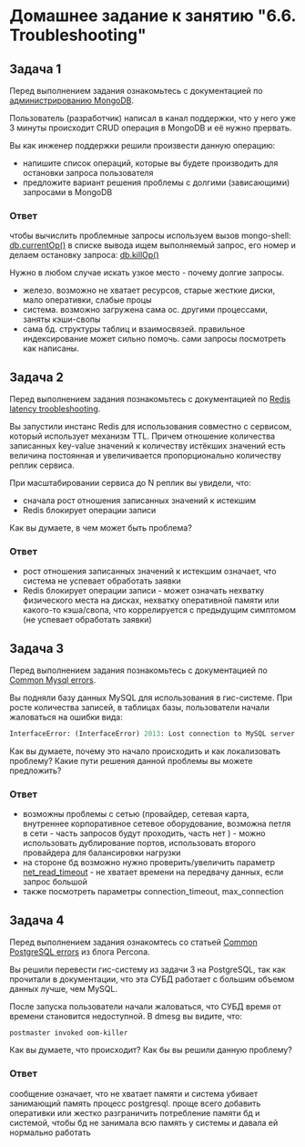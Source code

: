 # Домашнее задание к занятию "6.6. Troubleshooting"

## Задача 1

Перед выполнением задания ознакомьтесь с документацией по [администрированию MongoDB](https://docs.mongodb.com/manual/administration/).

Пользователь (разработчик) написал в канал поддержки, что у него уже 3 минуты происходит CRUD операция в MongoDB и её 
нужно прервать. 

Вы как инженер поддержки решили произвести данную операцию:
- напишите список операций, которые вы будете производить для остановки запроса пользователя
- предложите вариант решения проблемы с долгими (зависающими) запросами в MongoDB

### Ответ
чтобы вычислить проблемные запросы используем вызов mongo-shell:
[db.currentOp()](https://www.mongodb.com/docs/v5.0/reference/method/db.currentOp/)
в списке вывода ищем выполняемый запрос, его номер и делаем остановку запроса:
[db.killOp()](https://www.mongodb.com/docs/manual/reference/method/db.killOp/)

Нужно в любом случае искать узкое место - почему долгие запросы.
- железо. возможно не хватает ресурсов, старые жесткие диски, мало оперативки, слабые процы
- система. возможно загружена сама ос. другими процессами, заняты кэши-свопы
- сама бд. структуры таблиц и взаимосвязей. правильное индексирование может сильно помочь. сами запросы посмотреть как написаны.


## Задача 2

Перед выполнением задания познакомьтесь с документацией по [Redis latency troobleshooting](https://redis.io/topics/latency).

Вы запустили инстанс Redis для использования совместно с сервисом, который использует механизм TTL. 
Причем отношение количества записанных key-value значений к количеству истёкших значений есть величина постоянная и
увеличивается пропорционально количеству реплик сервиса. 

При масштабировании сервиса до N реплик вы увидели, что:
- сначала рост отношения записанных значений к истекшим
- Redis блокирует операции записи

Как вы думаете, в чем может быть проблема?

### Ответ
- рост отношения записанных значений к истекшим означает, что система не успевает обработать заявки
- Redis блокирует операции записи - может означать нехватку физического места на дисках, нехватку оперативной памяти или какого-то кэша/свопа, что коррелируется с предыдущим симптомом (не успевает обработать заявки) 


## Задача 3

Перед выполнением задания познакомьтесь с документацией по [Common Mysql errors](https://dev.mysql.com/doc/refman/8.0/en/common-errors.html).

Вы подняли базу данных MySQL для использования в гис-системе. При росте количества записей, в таблицах базы,
пользователи начали жаловаться на ошибки вида:
```python
InterfaceError: (InterfaceError) 2013: Lost connection to MySQL server during query u'SELECT..... '
```

Как вы думаете, почему это начало происходить и как локализовать проблему?
Какие пути решения данной проблемы вы можете предложить?

### Ответ
- возможны проблемы с сетью (провайдер, сетевая карта, внутреннее корпоративное сетевое оборудование, возможна петля в сети - часть запросов будут проходить, часть нет ) - можно использовать дублирование портов, использовать второго провайдера для балансировки нагрузки   
- на стороне бд возможно нужно проверить/увеличить параметр [net_read_timeout](https://dev.mysql.com/doc/refman/5.7/en/error-lost-connection.html) - не хватает времени на передвачу данных, если запрос большой
- также посмотреть параметры connection_timeout, max_connection


## Задача 4

Перед выполнением задания ознакомтесь со статьей [Common PostgreSQL errors](https://www.percona.com/blog/2020/06/05/10-common-postgresql-errors/) из блога Percona.

Вы решили перевести гис-систему из задачи 3 на PostgreSQL, так как прочитали в документации, что эта СУБД работает с 
большим объемом данных лучше, чем MySQL.

После запуска пользователи начали жаловаться, что СУБД время от времени становится недоступной. В dmesg вы видите, что:

`postmaster invoked oom-killer`

Как вы думаете, что происходит?
Как бы вы решили данную проблему?

### Ответ
сообщение означает, что не хватает памяти и система убивает занимающий память процесс postgresql. проще всего добавить оперативки или жестко разграничить потребление памяти бд и системой, чтобы бд не занимала всю память у системы и давала ей нормально работать
